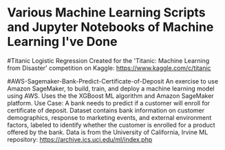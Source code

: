 # Various Machine Learning Scripts and Jupyter Notebooks of Machine Learning I've Done



#Titanic Logistic Regression
Created for the 'Titanic: Machine Learning from Disaster' competition on Kaggle: https://www.kaggle.com/c/titanic

#AWS-Sagemaker-Bank-Predict-Certificate-of-Deposit
An exercise to use Amazon SageMaker, to build, train, and deploy a machine learning model using AWS. Uses the the XGBoost ML algorithm and Amazon SageMaker platform.
Use Case: A bank needs to predict if a customer will enroll for certificate of deposit. Dataset contains bank information on customer demographics, response to marketing events, and external environment factors, labeled to identify whether the customer is enrolled for a product offered by the bank. Data is from the University of California, Irvine ML repository: https://archive.ics.uci.edu/ml/index.php
